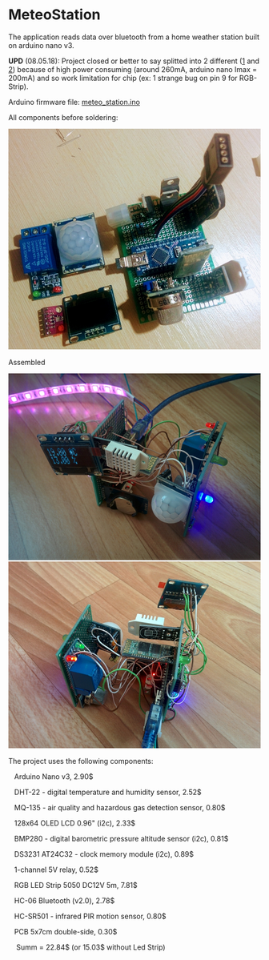 # MeteoStation
The application reads data over bluetooth from a home weather station built on arduino nano v3.

<p><b>UPD</b> (08.05.18): Project closed or better to say splitted into 2 different (<a href="https://github.com/Valentin-Golyonko/RGBStripControl_Arduino">1</a> and <a href="https://github.com/Valentin-Golyonko/esp8266_inHome_weather/">2</a>) because of high power consuming (around 260mA, arduino nano Imax = 200mA) and so work limitation for chip (ex: 1 strange bug on pin 9 for RGB-Strip).</p>

<p>Arduino firmware file:
<a href="https://github.com/Valentin-Golyonko/MeteoStation/blob/master/meteo_station/meteo_station.ino">meteo_station.ino</a></p>

<p>All components before soldering:</p>
<img src="https://github.com/Valentin-Golyonko/MeteoStation/blob/master/meteo_station/before_soldering.jpg" alt="befor_soldering">

<p>Assembled</p>
<img src="https://github.com/Valentin-Golyonko/MeteoStation/blob/master/meteo_station/weather_station_front.jpg" alt="befor_soldering">
<img src="https://github.com/Valentin-Golyonko/MeteoStation/blob/master/meteo_station/weather_station_back.jpg" alt="befor_soldering">

<p>The project uses the following components:</p>
<p>&nbsp&nbsp  Arduino Nano v3, 2.90$</p>
<p>&nbsp&nbsp  DHT-22 - digital temperature and humidity sensor, 2.52$</p>
<p>&nbsp&nbsp  MQ-135 - air quality and hazardous gas detection sensor, 0.80$</p>
<p>&nbsp&nbsp  128x64 OLED LCD 0.96" (i2c), 2.33$</p>
<p>&nbsp&nbsp  BMP280 - digital barometric pressure altitude sensor (i2c), 0.81$</p>
<p>&nbsp&nbsp  DS3231 AT24C32 - clock memory module (i2c), 0.89$</p>
<p>&nbsp&nbsp  1-channel 5V relay, 0.52$</p>
<p>&nbsp&nbsp  RGB LED Strip 5050 DC12V 5m, 7.81$</p>
<p>&nbsp&nbsp  HC-06 Bluetooth (v2.0), 2.78$</p>
<p>&nbsp&nbsp  HC-SR501 - infrared PIR motion sensor, 0.80$</p>
<p>&nbsp&nbsp  PCB 5x7cm double-side, 0.30$</p>

<p>&nbsp&nbsp&nbsp    Summ = 22.84$ (or 15.03$ without Led Strip)</p>
